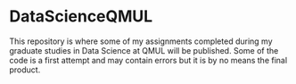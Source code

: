 # DataScienceQMUL
This repository is where some of my assignments completed during my graduate studies in Data Science at QMUL will be published. Some of the code is a first attempt and may contain errors but it is by no means the final product.
